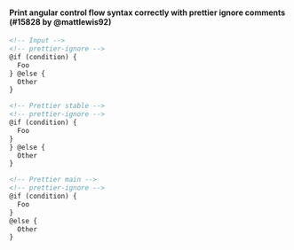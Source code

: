 <!--

1. Choose a folder based on which language your PR is for.

   - For JavaScript, choose `javascript/` etc.
   - For TypeScript specific syntax, choose `typescript/`.
   - If your PR applies to multiple languages, such as TypeScript/Flow, choose one folder and mention which languages it applies to.

2. In your chosen folder, create a file with your PR number: `XXXX.md`. For example: `typescript/6728.md`.

3. Copy the content below and paste it in your new file.

4. Fill in a title, the PR number and your user name.

5. Optionally write a description. Many times it’s enough with just sample code.

6. Change ```jsx to your language. For example, ```yaml.

7. Change the `// Input` and `// Prettier` comments to the comment syntax of your language. For example, `# Input`.

8. Choose some nice input example code. Paste it along with the output before and after your PR.

-->

#### Print angular control flow syntax correctly with prettier ignore comments (#15828 by @mattlewis92)

<!-- Optional description if it makes sense. -->

<!-- prettier-ignore -->
```html
<!-- Input -->
<!-- prettier-ignore -->
@if (condition) {
  Foo
} @else {
  Other
}

<!-- Prettier stable -->
<!-- prettier-ignore -->
@if (condition) {
  Foo
}
} @else {
  Other
}

<!-- Prettier main -->
<!-- prettier-ignore -->
@if (condition) {
  Foo
}
@else {
  Other
}
```
